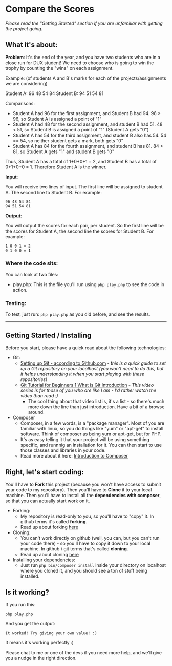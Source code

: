 # Compare the Scores

_Please read the "Getting Started" section if you are unfamiliar with getting the project going._

## What it's about:

**Problem**: It's the end of the year, and you have two students who are in a close run for DUX student! We need to choose who is going to win the trophy by counting the "wins" on each assignment.
 
Example: (of students A and B's marks for each of the projects/assignments we are considering)

Student A: 96 48 54 84
Student B: 94 51 54 81

Comparisons:

- Student A had 96 for the first assignment, and Student B had 94. 96 > 96, so Student A is assigned a point of "1"
- Student A had 48 for the second assignment, and student B had 51. 48 < 51, so Student B is assigned a point of "1" (Student A gets "0")
- Student A has 54 for the third assignment, and student B also has 54. 54 == 54, so neither student gets a mark, both gets "0"
- Student A has 84 for the fourth assignment, and student B has 81. 84 > 81, so Student A gets "1" and student B gets "0"

Thus, Student A has a total of 1+0+0+1 = 2, and Student B has a total of 0+1+0+0 = 1. Therefore Student A is the winner.

**Input**:

You will receive two lines of input. The first line will be assigned to student A. The second line to Student B. For example:

    96 48 54 84
    94 51 54 81

**Output**:

You will output the scores for each pair, per student. So the first line will be the scores for Student A, the second line the scores for Student B. For example:

    1 0 0 1 = 2
    0 1 0 0 = 1

### Where the code sits:

You can look at two files:
- play.php: This is the file you'll run using `php play.php` to see the code in action.

### Testing:

To test, just run: `php play.php` as you did before, and see the results.

---
## Getting Started / Installing

Before you start, please have a quick read about the following technologies:

- Git: 
    + [Setting up Git - according to Github.com](https://help.github.com/articles/set-up-git/) - *this is a quick guide to set up a Git repository on your localhost (you won't need to do this, but it helps understanding it when you start playing with these repositories)*
    + [Git Tutorial for Beginners 1 What is Git Introduction](https://www.youtube.com/watch?v=_vEPmy31XDE&index=1&list=PLEIPSRdn5KEoLbRZJuS4bLlldQ4wiA5Nf) - *This video series is for those of you who are like I am - I'd rather watch the video than read :)*
        * The cool thing about that video list is, it's a list - so there's much more down the line than just introduction. Have a bit of a browse around.
- Composer
    + Composer, in a few words, is a "package manager". Most of you are familiar with linux, so you do things like "yum" or "apt-get" to install software. Think of composer as being yum or apt-get, but for PHP. 
    + It's as easy telling it that your project will be using something specific, and runnnig an installation for it. You can then start to use those classes and libraries in your code.
    + Read more about it here: [Introduction to Composer](https://getcomposer.org/doc/01-basic-usage.md)

## Right, let's start coding:

You'll have to **Fork** this project (because you won't have access to submit your code to my repository). Then you'll have to **Clone** it to your local machine. Then you'll have to install all the **dependencies with composer**, so that you can actually start work on it.

- Forking:
    + My repository is read-only to you, so you'll have to "copy" it. In github terms it's called **forking**.
    + Read up about forking [here](https://help.github.com/articles/fork-a-repo/)
- Cloning:
    + You can't work directly on github (well, you can, but you can't run your code there) - so you'll have to copy it down to your local machine. In github / git terms that's called **cloning**.
    + Read up about cloning [here](https://help.github.com/articles/cloning-a-repository/)
- Installing your dependencies:
    + Just run `php bin/composer install` inside your directory on localhost where you cloned it, and you should see a ton of stuff being installed.

## Is it working?
If you run this:

    php play.php

And you get the output:

    It worked! Try giving your own value! :)

It means it's working perfectly :)

Please chat to me or one of the devs if you need more help, and we'll give you a nudge in the right direction.



